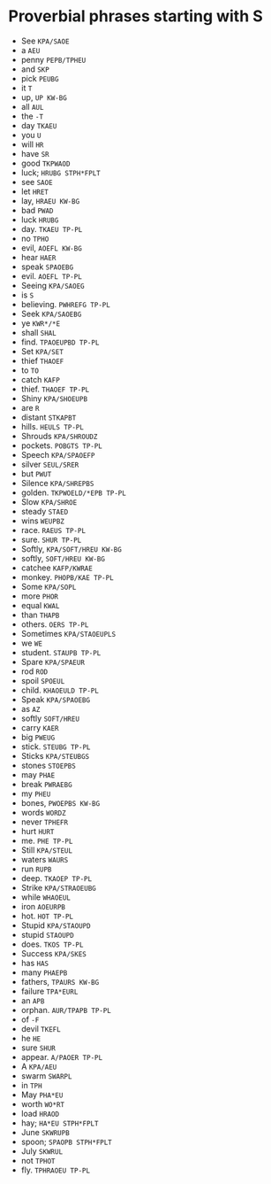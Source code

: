 # Proverbial phrases starting with S

* See `KPA/SAOE`
* a `AEU`
* penny `PEPB/TPHEU`
* and `SKP`
* pick `PEUBG`
* it `T`
* up, `UP KW-BG`
* all `AUL`
* the `-T`
* day `TKAEU`
* you `U`
* will `HR`
* have `SR`
* good `TKPWAOD`
* luck; `HRUBG STPH*FPLT`
* see `SAOE`
* let `HRET`
* lay, `HRAEU KW-BG`
* bad `PWAD`
* luck `HRUBG`
* day. `TKAEU TP-PL`
* no `TPHO`
* evil, `AOEFL KW-BG`
* hear `HAER`
* speak `SPAOEBG`
* evil. `AOEFL TP-PL`
* Seeing `KPA/SAOEG`
* is `S`
* believing. `PWHREFG TP-PL`
* Seek `KPA/SAOEBG`
* ye `KWR*/*E`
* shall `SHAL`
* find. `TPAOEUPBD TP-PL`
* Set `KPA/SET`
* thief `THAOEF`
* to `TO`
* catch `KAFP`
* thief. `THAOEF TP-PL`
* Shiny `KPA/SHOEUPB`
* are `R`
* distant `STKAPBT`
* hills. `HEULS TP-PL`
* Shrouds `KPA/SHROUDZ`
* pockets. `POBGTS TP-PL`
* Speech `KPA/SPAOEFP`
* silver `SEUL/SRER`
* but `PWUT`
* Silence `KPA/SHREPBS`
* golden. `TKPWOELD/*EPB TP-PL`
* Slow `KPA/SHROE`
* steady `STAED`
* wins `WEUPBZ`
* race. `RAEUS TP-PL`
* sure. `SHUR TP-PL`
* Softly, `KPA/SOFT/HREU KW-BG`
* softly, `SOFT/HREU KW-BG`
* catchee `KAFP/KWRAE`
* monkey. `PHOPB/KAE TP-PL`
* Some `KPA/SOPL`
* more `PHOR`
* equal `KWAL`
* than `THAPB`
* others. `OERS TP-PL`
* Sometimes `KPA/STAOEUPLS`
* we `WE`
* student. `STAUPB TP-PL`
* Spare `KPA/SPAEUR`
* rod `ROD`
* spoil `SPOEUL`
* child. `KHAOEULD TP-PL`
* Speak `KPA/SPAOEBG`
* as `AZ`
* softly `SOFT/HREU`
* carry `KAER`
* big `PWEUG`
* stick. `STEUBG TP-PL`
* Sticks `KPA/STEUBGS`
* stones `STOEPBS`
* may `PHAE`
* break `PWRAEBG`
* my `PHEU`
* bones, `PWOEPBS KW-BG`
* words `WORDZ`
* never `TPHEFR`
* hurt `HURT`
* me. `PHE TP-PL`
* Still `KPA/STEUL`
* waters `WAURS`
* run `RUPB`
* deep. `TKAOEP TP-PL`
* Strike `KPA/STRAOEUBG`
* while `WHAOEUL`
* iron `AOEURPB`
* hot. `HOT TP-PL`
* Stupid `KPA/STAOUPD`
* stupid `STAOUPD`
* does. `TKOS TP-PL`
* Success `KPA/SKES`
* has `HAS`
* many `PHAEPB`
* fathers, `TPAURS KW-BG`
* failure `TPA*EURL`
* an `APB`
* orphan. `AUR/TPAPB TP-PL`
* of `-F`
* devil `TKEFL`
* he `HE`
* sure `SHUR`
* appear. `A/PAOER TP-PL`
* A `KPA/AEU`
* swarm `SWARPL`
* in `TPH`
* May `PHA*EU`
* worth `WO*RT`
* load `HRAOD`
* hay; `HA*EU STPH*FPLT`
* June `SKWRUPB`
* spoon; `SPAOPB STPH*FPLT`
* July `SKWRUL`
* not `TPHOT`
* fly. `TPHRAOEU TP-PL`
